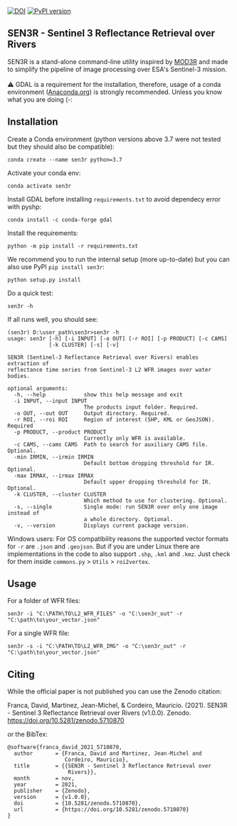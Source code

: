 [![DOI](https://zenodo.org/badge/233877233.svg)](https://zenodo.org/badge/latestdoi/233877233)
[![PyPI version](https://badge.fury.io/py/sen3r@2x.png)](https://badge.fury.io/py/sen3r)
## SEN3R - Sentinel 3 Reflectance Retrieval over Rivers

SEN3R is a stand-alone command-line utility inspired by [MOD3R](https://hybam.obs-mip.fr/software-2/) and made to simplify the pipeline of image 
processing over ESA's Sentinel-3 mission. 
<br>
<br>
⚠️ GDAL is a requirement for the installation, therefore, 
usage of a conda environment 
([Anaconda.org](https://www.anaconda.com/products/individual)) 
is strongly recommended. Unless you know what you are doing (-:

## Installation
Create a Conda environment (python versions above 3.7 were not tested but they should also be compatible):
```
conda create --name sen3r python=3.7
```
Activate your conda env:
```
conda activate sen3r
```
Install GDAL before installing `requirements.txt` to avoid dependecy error with pyshp:
```
conda install -c conda-forge gdal
```
Install the requirements:
```
python -m pip install -r requirements.txt
```
We recommend you to run the internal setup (more up-to-date) but you can also use PyPI `pip install sen3r`:
```
python setup.py install 
```
Do a quick test:
```
sen3r -h 
```
If all runs well, you should see:
```
(sen3r) D:\user_path\sen3r>sen3r -h
usage: sen3r [-h] [-i INPUT] [-o OUT] [-r ROI] [-p PRODUCT] [-c CAMS]
             [-k CLUSTER] [-s] [-v]

SEN3R (Sentinel-3 Reflectance Retrieval over Rivers) enables extraction of
reflectance time series from Sentinel-3 L2 WFR images over water bodies.

optional arguments:
  -h, --help            show this help message and exit
  -i INPUT, --input INPUT
                        The products input folder. Required.
  -o OUT, --out OUT     Output directory. Required.
  -r ROI, --roi ROI     Region of interest (SHP, KML or GeoJSON). Required
  -p PRODUCT, --product PRODUCT
                        Currently only WFR is available.
  -c CAMS, --cams CAMS  Path to search for auxiliary CAMS file. Optional.
  -min IRMIN, --irmin IRMIN
                        Default bottom dropping threshold for IR. Optional.
  -max IRMAX, --irmax IRMAX
                        Default upper dropping threshold for IR. Optional.
  -k CLUSTER, --cluster CLUSTER
                        Which method to use for clustering. Optional.
  -s, --single          Single mode: run SEN3R over only one image instead of
                        a whole directory. Optional.
  -v, --version         Displays current package version.
```

Windows users: For OS compatibility reasons the supported vector formats for `-r` are `.json` and `.geojson`. But if you are under Linux there are implementations in the code to also support `.shp`, `.kml` and `.kmz`. Just check for them inside `commons.py` > `Utils` > `roi2vertex`.

## Usage 

For a folder of WFR files:
```
sen3r -i "C:\PATH\TO\L2_WFR_FILES" -o "C:\sen3r_out" -r "C:\path\to\your_vector.json"
```

For a single WFR file:
```
sen3r -s -i "C:\PATH\TO\L2_WFR_IMG" -o "C:\sen3r_out" -r "C:\path\to\your_vector.json"
```

## Citing
While the official paper is not published you can use the Zenodo citation:

Franca, David, Martinez, Jean-Michel, & Cordeiro, Mauricio. (2021). SEN3R - Sentinel 3 Reflectance Retrieval over Rivers (v1.0.0). Zenodo. https://doi.org/10.5281/zenodo.5710870

or the BibTex:
```
@software{franca_david_2021_5710870,
  author       = {Franca, David and Martinez, Jean-Michel and
                  Cordeiro, Mauricio},
  title        = {{SEN3R - Sentinel 3 Reflectance Retrieval over 
                   Rivers}},
  month        = nov,
  year         = 2021,
  publisher    = {Zenodo},
  version      = {v1.0.0},
  doi          = {10.5281/zenodo.5710870},
  url          = {https://doi.org/10.5281/zenodo.5710870}
}
```
